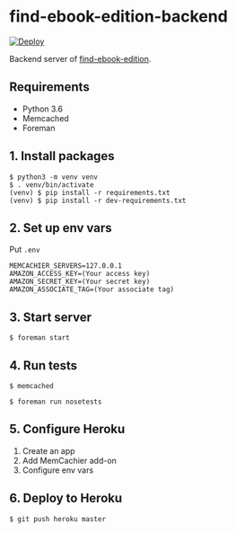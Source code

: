 # find-ebook-edition-backend

[![Deploy](https://www.herokucdn.com/deploy/button.png)](https://heroku.com/deploy)

Backend server of [find-ebook-edition](https://github.com/capybala/find-ebook-edition).


## Requirements

- Python 3.6
- Memcached
- Foreman


## 1. Install packages

```
$ python3 -m venv venv
$ . venv/bin/activate
(venv) $ pip install -r requirements.txt
(venv) $ pip install -r dev-requirements.txt
```


## 2. Set up env vars

Put `.env`

```
MEMCACHIER_SERVERS=127.0.0.1
AMAZON_ACCESS_KEY=(Your access key)
AMAZON_SECRET_KEY=(Your secret key)
AMAZON_ASSOCIATE_TAG=(Your associate tag)
```


## 3. Start server

```
$ foreman start
```


## 4. Run tests

```
$ memcached
```

```
$ foreman run nosetests
```


## 5. Configure Heroku

1. Create an app
2. Add MemCachier add-on
3. Configure env vars


## 6. Deploy to Heroku

```
$ git push heroku master
```
